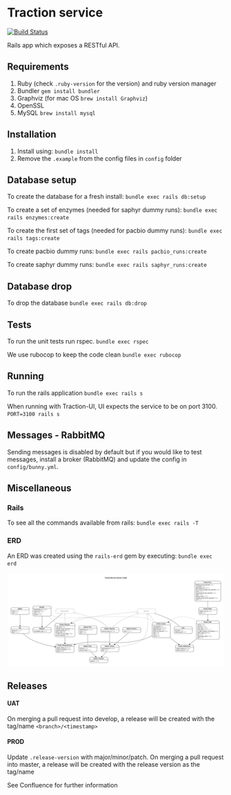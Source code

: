 # Traction service

[![Build Status](https://travis-ci.org/sanger/traction-service.svg?branch=devel)](https://travis-ci.org/sanger/traction-service)

Rails app which exposes a RESTful API.

## Requirements

1. Ruby (check `.ruby-version` for the version) and ruby version manager
1. Bundler `gem install bundler`
1. Graphviz (for mac OS `brew install Graphviz`)
1. OpenSSL
1. MySQL `brew install mysql`

## Installation

1. Install using: `bundle install`
1. Remove the `.example` from the config files in `config` folder

## Database setup

To create the database for a fresh install: `bundle exec rails db:setup`

To create a set of enzymes (needed for saphyr dummy runs): `bundle exec rails enzymes:create`

To create the first set of tags (needed for pacbio dummy runs): `bundle exec rails tags:create`

To create pacbio dummy runs: `bundle exec rails pacbio_runs:create`

To create saphyr dummy runs: `bundle exec rails saphyr_runs:create`

## Database drop

To drop the database `bundle exec rails db:drop`


## Tests
To run the unit tests run rspec. `bundle exec rspec`

We use rubocop to keep the code clean `bundle exec rubocop`


## Running

To run the rails application `bundle exec rails s`

When running with Traction-UI, UI expects the service to be on port 3100. `PORT=3100 rails s`


## Messages - RabbitMQ

Sending messages is disabled by default but if you would like to test messages, install a broker
(RabbitMQ) and update the config in `config/bunny.yml`.

## Miscellaneous

### Rails

To see all the commands available from rails: `bundle exec rails -T`

### ERD

An ERD was created using the `rails-erd` gem by executing: `bundle exec erd`

![ERD](erd.jpg "ERD")

## Releases

#### UAT
On merging a pull request into develop, a release will be created with the tag/name `<branch>/<timestamp>`

#### PROD
Update `.release-version` with major/minor/patch. On merging a pull request into master, a release will be created with the release version as the tag/name 

See Confluence for further information